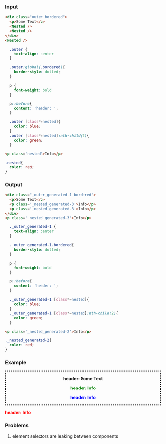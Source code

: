 ### Input

```html {data-filename=app/components/some-text.hbs}
<div class="outer bordered">
  <p>Some Text</p>
  <Nested />
  <Nested />
</div>
<Nested />
```

```css {data-filename=app/components/some-text.css}
  .outer {
    text-align: center
  }

  .outer:global(.bordered){
    border-style: dotted;
  }

  p {
    font-weight: bold
  }

  p::before{
    content: 'header: ';
  }

  .outer [class*=nested]{
    color: blue;
  }
  .outer [class*=nested]:nth-child(2){
    color: green;
  }
```

```html {data-filename=app/components/nested.hbs}
<p class='nested'>Info</p>
```

```css {data-filename=app/components/nested.css}
.nested{
  color: red;
}
```
### Output

```html {data-filename=app/components/some-text.hbs}
<div class="_outer_generated-1 bordered">
  <p>Some Text</p>
  <p class='_nested_generated-3'>Info</p>
  <p class='_nested_generated-3'>Info</p>
</div>
<p class='_nested_generated-3'>Info</p>
```

```css {data-filename=app/components/some-text.css}
  ._outer_generated-1 {
    text-align: center
  }

  ._outer_generated-1.bordered{
    border-style: dotted;
  }

  p {
    font-weight: bold
  }

  p::before{
    content: 'header: ';
  }

  ._outer_generated-1 [class*=nested]{
    color: blue;
  }
  ._outer_generated-1 [class*=nested]:nth-child(2){
    color: green;
  }
```

```html {data-filename=app/components/nested.hbs}
<p class='_nested_generated-2'>Info</p>
```

```css {data-filename=app/components/nested.css}
._nested_generated-2{
  color: red;
}
```
### Example

<div class="_outer_generated-1 bordered">
  <p>Some Text</p>
  <p class='_nested_generated-3'>Info</p>
  <p class='_nested_generated-3'>Info</p>
</div>
<p class='_nested_generated-3'>Info</p>

<style>
  ._outer_generated-1 {
    text-align: center
  }

  ._outer_generated-1.bordered{
    border-style: dotted;
  }

  p {
    font-weight: bold
  }

  p::before{
    content: 'header: ';
  }

  ._outer_generated-1 [class*=nested]{
    color: blue;
  }
  ._outer_generated-1 [class*=nested]:nth-child(2){
    color: green;
  }

  ._nested_generated-3{
    color: red;
  }
</style>

### Problems
1. element selectors are leaking between components
